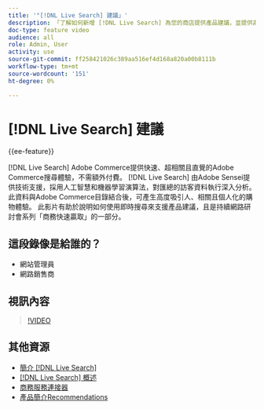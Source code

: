 ```yaml
---
title: '"[!DNL Live Search] 建議」'
description: 「了解如何新增 [!DNL Live Search] 為您的商店提供產品建議，並提供高度吸引人、相關且個人化的購物體驗。」
doc-type: feature video
audience: all
role: Admin, User
activity: use
source-git-commit: ff258421026c389aa516ef4d168a820a00b8111b
workflow-type: tm+mt
source-wordcount: '151'
ht-degree: 0%

---
```


# [!DNL Live Search] 建議

{{ee-feature}}

[!DNL Live Search] Adobe Commerce提供快速、超相關且直覺的Adobe Commerce搜尋體驗，不需額外付費。 [!DNL Live Search] 由Adobe Sensei提供技術支援，採用人工智慧和機器學習演算法，對匯總的訪客資料執行深入分析。 此資料與Adobe Commerce目錄結合後，可產生高度吸引人、相關且個人化的購物體驗。 此影片有助於說明如何使用即時搜尋來支援產品建議，且是持續網路研討會系列「商務快速贏取」的一部分。

## 這段錄像是給誰的？

- 網站管理員
- 網路銷售商

## 視訊內容

>[!VIDEO](https://video.tv.adobe.com/v/3412586?quality=12&learn=on)


## 其他資源

- [簡介 [!DNL Live Search]](https://experienceleague.adobe.com/docs/commerce-learn/tutorials/marketing/live-search.html)
- [[!DNL Live Search] 概述](https://experienceleague.adobe.com/docs/commerce-merchant-services/live-search/overview.html)
- [商務服務連接器](https://experienceleague.adobe.com/docs/commerce-merchant-services/user-guides/integration-services/saas.html)
- [產品簡介Recommendations](https://experienceleague.adobe.com/docs/commerce-merchant-services/product-recommendations/overview.html)

